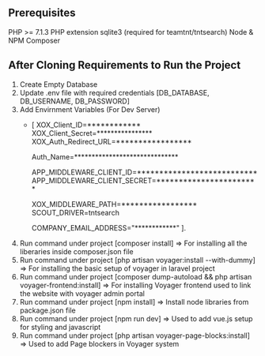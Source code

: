 ## Prerequisites

PHP >= 7.1.3
PHP extension sqlite3 (required for teamtnt/tntsearch)
Node & NPM
Composer

## After Cloning Requirements to Run the Project

1) Create Empty Database
2) Update .env file with required credentials [DB_DATABASE, DB_USERNAME, DB_PASSWORD]
3) Add Envirnment Variables (For Dev Server)
	- [
		XOX_Client_ID=************
		XOX_Client_Secret=****************
		XOX_Auth_Redirect_URL=*****************

		Auth_Name=******************************

		APP_MIDDLEWARE_CLIENT_ID=***************************
		APP_MIDDLEWARE_CLIENT_SECRET=***********************

		XOX_MIDDLEWARE_PATH=***************** 
		SCOUT_DRIVER=tntsearch 

		COMPANY_EMAIL_ADDRESS="************"
	].
4) Run command under project [composer install] => For installing all the liberaries inside composer.json file
5) Run command under project [php artisan voyager:install --with-dummy] => For installing the basic setup of voyager in laravel project
6) Run command under project [composer dump-autoload && php artisan voyager-frontend:install] => For installing Voyager frontend used to link the website with voyager admin portal
7) Run command under project [npm install] => Install node libraries from package.json file
8) Run command under project [npm run dev] => Used to add vue.js setup for styling and javascript
9) Run command under project [php artisan voyager-page-blocks:install] => Used to add Page blockers in Voyager system